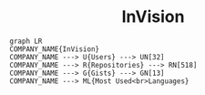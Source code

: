 <h1 align="center">InVision</h1>

```mermaid
graph LR
COMPANY_NAME{InVision}
COMPANY_NAME ---> U{Users} ---> UN[32]
COMPANY_NAME ---> R{Repositories} ---> RN[518]
COMPANY_NAME ---> G{Gists} ---> GN[13]
COMPANY_NAME ---> ML{Most Used<br>Languages}
```
